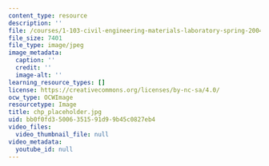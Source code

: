 ```yaml
---
content_type: resource
description: ''
file: /courses/1-103-civil-engineering-materials-laboratory-spring-2004/bb0f0fd35006351591d99b45c0827eb4_chp_placeholder.jpg
file_size: 7401
file_type: image/jpeg
image_metadata:
  caption: ''
  credit: ''
  image-alt: ''
learning_resource_types: []
license: https://creativecommons.org/licenses/by-nc-sa/4.0/
ocw_type: OCWImage
resourcetype: Image
title: chp_placeholder.jpg
uid: bb0f0fd3-5006-3515-91d9-9b45c0827eb4
video_files:
  video_thumbnail_file: null
video_metadata:
  youtube_id: null
---
```

